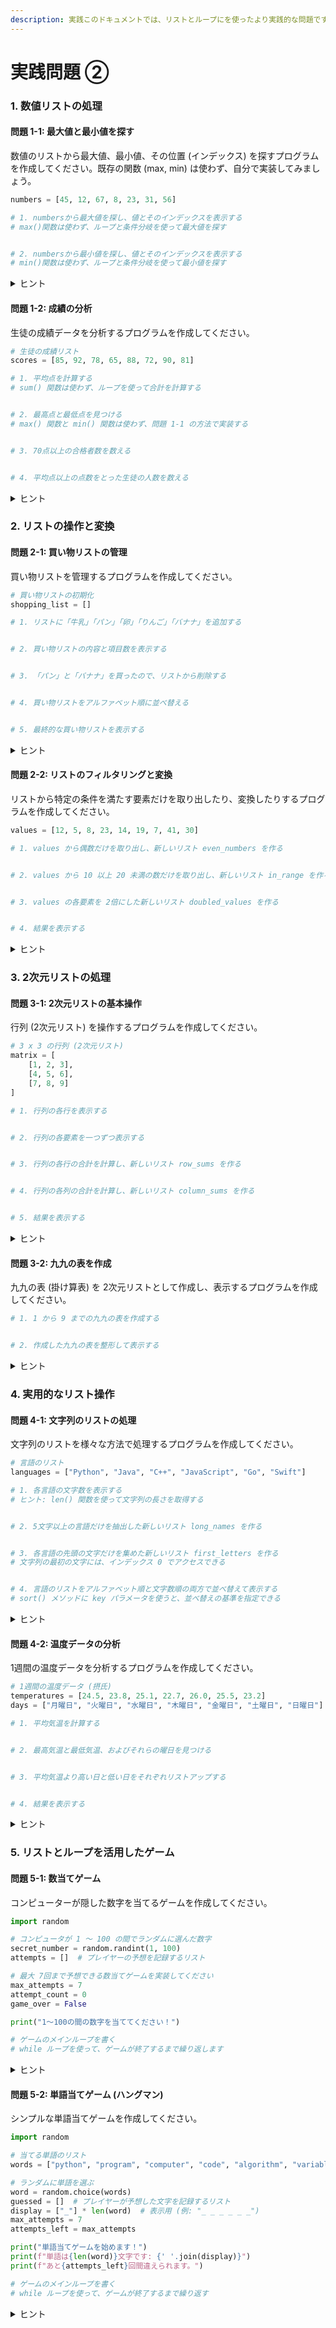 ```yaml
---
description: 実践このドキュメントでは、リストとループにを使ったより実践的な問題です。
---
```


# 実践問題 ②

### 1. 数値リストの処理

#### 問題 1-1: 最大値と最小値を探す

数値のリストから最大値、最小値、その位置 (インデックス) を探すプログラムを作成してください。既存の関数 (max, min) は使わず、自分で実装してみましょう。

```python
numbers = [45, 12, 67, 8, 23, 31, 56]

# 1. numbersから最大値を探し、値とそのインデックスを表示する
# max()関数は使わず、ループと条件分岐を使って最大値を探す


# 2. numbersから最小値を探し、値とそのインデックスを表示する
# min()関数は使わず、ループと条件分岐を使って最小値を探す


```

<details>

<summary>ヒント</summary>

* 最初の要素を仮の最大値/最小値として設定し、他の要素と比較していく方法が効果的です

- 同時に最大値/最小値のインデックスも記録しておきます

* if 文でリストの各要素と現在の最大値/最小値を比較します

</details>

#### 問題 1-2: 成績の分析

生徒の成績データを分析するプログラムを作成してください。

```python
# 生徒の成績リスト
scores = [85, 92, 78, 65, 88, 72, 90, 81]

# 1. 平均点を計算する
# sum() 関数は使わず、ループを使って合計を計算する


# 2. 最高点と最低点を見つける
# max() 関数と min() 関数は使わず、問題 1-1 の方法で実装する


# 3. 70点以上の合格者数を数える


# 4. 平均点以上の点数をとった生徒の人数を数える


```

<details>

<summary>ヒント</summary>

* 平均点を計算するには、まず合計を計算し、それを成績の数で割ります

- 合格者数や平均点以上の生徒数を数えるには、カウンター変数を初期化し、条件に合う場合に増やします

* 全ての生徒の成績をループで確認し、条件分岐で判定します

</details>

### 2. リストの操作と変換

#### 問題 2-1: 買い物リストの管理

買い物リストを管理するプログラムを作成してください。

```python
# 買い物リストの初期化
shopping_list = []

# 1. リストに「牛乳」「パン」「卵」「りんご」「バナナ」を追加する


# 2. 買い物リストの内容と項目数を表示する


# 3. 「パン」と「バナナ」を買ったので、リストから削除する


# 4. 買い物リストをアルファベット順に並べ替える


# 5. 最終的な買い物リストを表示する


```

<details>

<summary>ヒント</summary>

* リストに要素を追加するには `append()` メソッドを使います

- リストから要素を削除するには `remove()` メソッドを使います

* リストを並べ替えるには `sort()` メソッドを使います

- リストの長さ (要素数) は `len()` 関数で取得できます

</details>

#### 問題 2-2: リストのフィルタリングと変換

リストから特定の条件を満たす要素だけを取り出したり、変換したりするプログラムを作成してください。

```python
values = [12, 5, 8, 23, 14, 19, 7, 41, 30]

# 1. values から偶数だけを取り出し、新しいリスト even_numbers を作る


# 2. values から 10 以上 20 未満の数だけを取り出し、新しいリスト in_range を作る


# 3. values の各要素を 2倍にした新しいリスト doubled_values を作る


# 4. 結果を表示する


```

<details>

<summary>ヒント</summary>

* 空のリストを作成し、条件に合う要素だけを追加します

- 偶数かどうかは `number % 2 == 0` で判定できます

* 範囲内かどうかは `10 <= number < 20` のような複合条件で判定できます

- 各要素を変換するには、ループ内で計算を行います

</details>

### 3. 2次元リストの処理

#### 問題 3-1: 2次元リストの基本操作

行列 (2次元リスト) を操作するプログラムを作成してください。

```python
# 3 x 3 の行列 (2次元リスト)
matrix = [
    [1, 2, 3],
    [4, 5, 6],
    [7, 8, 9]
]

# 1. 行列の各行を表示する


# 2. 行列の各要素を一つずつ表示する


# 3. 行列の各行の合計を計算し、新しいリスト row_sums を作る


# 4. 行列の各列の合計を計算し、新しいリスト column_sums を作る


# 5. 結果を表示する


```

<details>

<summary>ヒント</summary>

* 2次元リストは 「リストのリスト」 として扱います
* 行へのアクセスは `matrix[行のインデックス]` で行います
* 要素へのアクセスは `matrix[行のインデックス][列のインデックス]` で行います
* 行の合計を計算するには、各行についてループで要素を合計します
* 列の合計を計算するには、各列のインデックスについてループで全行の同じ位置の要素を合計します

</details>

#### 問題 3-2: 九九の表を作成

九九の表 (掛け算表) を 2次元リストとして作成し、表示するプログラムを作成してください。

```python
# 1. 1 から 9 までの九九の表を作成する


# 2. 作成した九九の表を整形して表示する


```

<details>

<summary>ヒント</summary>

* まず空の 2次元リスト (空のリスト) を作成します

- 外側のループで行 (1 から 9) 、内側のループで列 (1 から 9) を処理します

* 各セルには、行番号 × 列番号 の値を設定します

- 表示する際に、各数字が揃うように幅を指定するとよいでしょう (例: `f"{number:3}"` )

</details>

### 4. 実用的なリスト操作

#### 問題 4-1: 文字列のリストの処理

文字列のリストを様々な方法で処理するプログラムを作成してください。

```python
# 言語のリスト
languages = ["Python", "Java", "C++", "JavaScript", "Go", "Swift"]

# 1. 各言語の文字数を表示する
# ヒント: len() 関数を使って文字列の長さを取得する


# 2. 5文字以上の言語だけを抽出した新しいリスト long_names を作る


# 3. 各言語の先頭の文字だけを集めた新しいリスト first_letters を作る
# 文字列の最初の文字には、インデックス 0 でアクセスできる


# 4. 言語のリストをアルファベット順と文字数順の両方で並べ替えて表示する
# sort() メソッドに key パラメータを使うと、並べ替えの基準を指定できる


```

<details>

<summary>ヒント</summary>

* 文字列の長さは `len(文字列)` で取得できます
* 条件に合う要素だけを抽出するには、新しいリストを作成し、条件を満たす要素だけを追加します
* 文字列の最初の文字には、インデックス 0 でアクセスできます (例: `language[0]` )
* リストをアルファベット順に並べ替えるには `languages.sort()` を使います
* リストを文字数順に並べ替えるには、別のリストを作成し、文字数をキーに並べ替えます

</details>

#### 問題 4-2: 温度データの分析

1週間の温度データを分析するプログラムを作成してください。

```python
# 1週間の温度データ (摂氏)
temperatures = [24.5, 23.8, 25.1, 22.7, 26.0, 25.5, 23.2]
days = ["月曜日", "火曜日", "水曜日", "木曜日", "金曜日", "土曜日", "日曜日"]

# 1. 平均気温を計算する


# 2. 最高気温と最低気温、およびそれらの曜日を見つける


# 3. 平均気温より高い日と低い日をそれぞれリストアップする


# 4. 結果を表示する


```

<details>

<summary>ヒント</summary>

* 平均気温を計算するには、全ての温度の合計を日数で割ります

- 最高気温と最低気温を見つけるには、問題 1-1 の方法を応用します

* インデックスを使えば、温度と対応する曜日を関連付けることができます

- 平均気温との比較は、if 文を使って各日の温度と平均気温を比較します

</details>

### 5. リストとループを活用したゲーム

#### 問題 5-1: 数当てゲーム

コンピューターが隠した数字を当てるゲームを作成してください。

```python
import random

# コンピュータが 1 〜 100 の間でランダムに選んだ数字
secret_number = random.randint(1, 100)
attempts = []  # プレイヤーの予想を記録するリスト

# 最大 7回まで予想できる数当てゲームを実装してください
max_attempts = 7
attempt_count = 0
game_over = False

print("1〜100の間の数字を当ててください！")

# ゲームのメインループを書く
# while ループを使って、ゲームが終了するまで繰り返します


```

<details>

<summary>ヒント</summary>

* `while` ループを使って、ゲームが終了するか最大試行回数に達するまで繰り返します
* プレイヤーの予想は `input()` 関数で取得し、`int()` で整数に変換します
* 予想と秘密の数字を比較して、大きいか小さいか、または正解かを表示します
* 各予想を `attempts` リストに追加すると、履歴を表示できます
* ゲーム終了条件は、プレイヤーが正解した場合、または最大試行回数に達した場合です

</details>

#### 問題 5-2: 単語当てゲーム (ハングマン)

シンプルな単語当てゲームを作成してください。

```python
import random

# 当てる単語のリスト
words = ["python", "program", "computer", "code", "algorithm", "variable", "function"]

# ランダムに単語を選ぶ
word = random.choice(words)
guessed = []  # プレイヤーが予想した文字を記録するリスト
display = ["_"] * len(word)  # 表示用 (例: "_ _ _ _ _ _")
max_attempts = 7
attempts_left = max_attempts

print("単語当てゲームを始めます！")
print(f"単語は{len(word)}文字です: {' '.join(display)}")
print(f"あと{attempts_left}回間違えられます。")

# ゲームのメインループを書く
# while ループを使って、ゲームが終了するまで繰り返す


```

<details>

<summary>ヒント</summary>

* `while` ループを使って、ゲームが終了するまで繰り返します

- プレイヤーの予想は `input()` 関数で取得します

* 予想した文字が単語に含まれているかをチェックするには、`in` 演算子を使います

- 文字が見つかったら、`display` リストの対応する位置を更新します

* ゲームの終了条件は、単語をすべて当てた場合 ( `display` に `"_"` がない)、または試行回数を使い切った場合です

</details>
